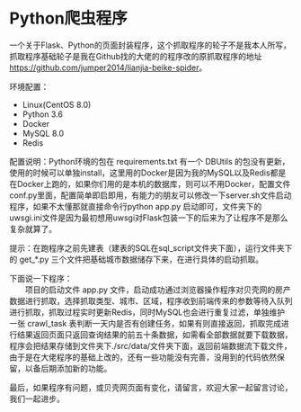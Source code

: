 # Python爬虫程序
一个关于Flask、Python的页面封装程序，这个抓取程序的轮子不是我本人所写，抓取程序基础轮子是我在Github找的大佬的的程序改的原抓取程序的地址<https://github.com/jumper2014/lianjia-beike-spider>。  

环境配置：  
* Linux(CentOS 8.0)
* Python 3.6
* Docker
* MySQL 8.0
* Redis

配置说明：Python环境的包在 requirements.txt 有一个 DBUtils 的包没有更新，使用的时候可以单独install，这里用的Docker是因为我的MySQL以及Redis都是在Docker上跑的，如果你们用的是本机的数据库，则可以不用Docker，配置文件conf.py里面，配置简单即启即用，有能力的朋友可以修改一下server.sh文件启动程序，如果不太懂那就直接命令行python app.py 启动即可，文件夹下的uwsgi.ini文件是因为最初想用uwsgi对Flask包装一下的后来为了让程序不是那么复杂就算了。  

提示：在跑程序之前先建表（建表的SQL在sql_script文件夹下面），运行文件夹下的 get_*.py 三个文件把基础城市数据储存下来，在进行具体的启动抓取。

下面说一下程序：  
　　项目的启动文件 app.py 文件，启动成功通过浏览器操作程序对贝壳网的房产数据进行抓取，选择抓取类型、城市、区域，程序收到前端传来的参数等待入队列进行抓取，抓取过程实时更新Redis，同时MySQL也会进行重复过滤，单独维护一张 crawl_task 表判断一天内是否有创建任务，如果有则直接返回，抓取完成进行结果返回页面只返回查询结果的前五十条数据，如需看全部数据就要下载数据，程序会把结果存储到文件夹下./src/data/文件夹下面，返回前端数据流下载文件，由于是在大佬程序的基础上改的，还有一些功能没有完善，没用到的代码依然保留，以备后期添加新的功能。

最后，如果程序有问题，或贝壳网页面有变化，请留言，欢迎大家一起留言讨论，我们一起进步。


